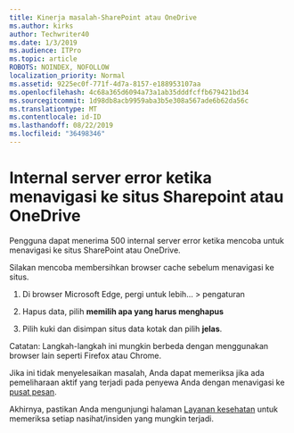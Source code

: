 ```yaml
---
title: Kinerja masalah-SharePoint atau OneDrive
ms.author: kirks
author: Techwriter40
ms.date: 1/3/2019
ms.audience: ITPro
ms.topic: article
ROBOTS: NOINDEX, NOFOLLOW
localization_priority: Normal
ms.assetid: 9225ec0f-771f-4d7a-8157-e188953107aa
ms.openlocfilehash: 4c68a365d6094a73a1ab35dddfcffb679421bd34
ms.sourcegitcommit: 1d98db8acb9959aba3b5e308a567ade6b62da56c
ms.translationtype: MT
ms.contentlocale: id-ID
ms.lasthandoff: 08/22/2019
ms.locfileid: "36498346"
---
```

# <a name="internal-server-error-when-navigating-to-sharepoint-or-onedrive-sites"></a>Internal server error ketika menavigasi ke situs Sharepoint atau OneDrive

Pengguna dapat menerima 500 internal server error ketika mencoba untuk menavigasi ke situs SharePoint atau OneDrive. 

Silakan mencoba membersihkan browser cache sebelum menavigasi ke situs.


1. Di browser Microsoft Edge, pergi untuk lebih... > pengaturan

2. Hapus data, pilih **memilih apa yang harus menghapus**

3. Pilih kuki dan disimpan situs data kotak dan pilih **jelas**.

Catatan: Langkah-langkah ini mungkin berbeda dengan menggunakan browser lain seperti Firefox atau Chrome.

Jika ini tidak menyelesaikan masalah, Anda dapat memeriksa jika ada pemeliharaan aktif yang terjadi pada penyewa Anda dengan menavigasi ke [pusat pesan](https://portal.office.com/adminportal/home#/MessageCenter).

Akhirnya, pastikan Anda mengunjungi halaman [Layanan kesehatan](https://portal.office.com/adminportal/home#/servicehealth) untuk memeriksa setiap nasihat/insiden yang mungkin terjadi.

